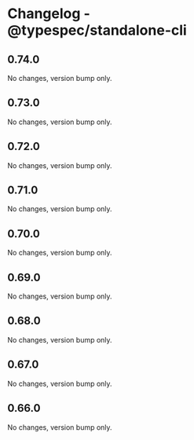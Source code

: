 # Changelog - @typespec/standalone-cli

## 0.74.0

No changes, version bump only.

## 0.73.0

No changes, version bump only.

## 0.72.0

No changes, version bump only.

## 0.71.0

No changes, version bump only.

## 0.70.0

No changes, version bump only.

## 0.69.0

No changes, version bump only.

## 0.68.0

No changes, version bump only.

## 0.67.0

No changes, version bump only.



## 0.66.0

No changes, version bump only.
